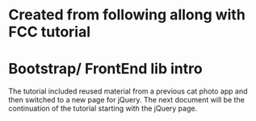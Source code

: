 # Created from following allong with FCC tutorial
# Bootstrap/ FrontEnd lib intro
The tutorial included reused material from a previous cat photo app and then switched to a new page for jQuery. The next document will be the continuation of the tutorial starting with the jQuery page.